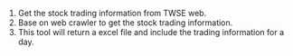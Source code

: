 1. Get the stock trading information from TWSE web. 
2. Base on web crawler to get the stock trading information.
3. This tool will return a excel file and include the trading information for a day. 
